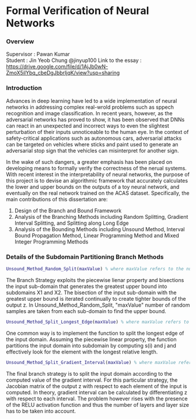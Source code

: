 # Formal Verification of Neural Networks

### Overview
Supervisor : Pawan Kumar   
Student : Jin Yeob Chung @jinyup100
Link to the essay : https://drive.google.com/file/d/1AjJb0wN-ZmoX5ilYbq_cbeDgJbbrIjqK/view?usp=sharing

### Introduction
Advances in deep learning have led to a wide implementation of neural networks in addressing complex real-wrold problems such as sppech recognition and image classification. In recent years, however, as the adversarial networks has proved to show, it has been observed that DNNs can react in an unexpected and incorrect ways to even the slightest perturbation of their inputs unnoticeable to the human eye. In the context of safety-critical applications such as autonomous cars, adversarial attacks can be targeted on vehicles where sticks and paint used to generate an adversarial stop sign that the vehicles can misinterpret for another sign.

In the wake of such dangers, a greater emphasis has been placed on developing means to formally verify the correctness of the nerual systems. With recent interest in the interpretability of neural networks, the purpose of this project is to devise an algorithmic framework that accurately calculates the lower and upper bounds on the outputs of a toy neural network, and eventually on the real network trained on the ACAS dataset. Specifically, the main contributions of this dissertation are:

1) Design of the Branch and Bound Framework
2) Analysis of the Branching Methods including Random Splitting, Gradient Interval Splitting, and Splitting along Long Edge
2) Analysis of the Bounding Methods including Unsound Method, Interval Bound Propagation Method, Linear Programming Method and Mixed Integer Programming Methods

### Details of the Subdomain Partitioning Branch Methods
```matlab
Unsound_Method_Random_Split(maxValue) % where maxValue refers to the number of random samples we take from our calculated interval range
```
The Branch Strategy exploits the piecewise lienar property and bisections the input sub-domain that generates the greatest upper bound into subdomains X1 and X2. The bisection of the input sub-domain with the greatest upper bound is iterated continually to create tighter bounds of the output z. In Unsound_Method_Random_Split, "maxValue" number of random samples are taken from each sub-domain to find the upper bound.

```matlab
Unsound_Method_Split_Longest_Edge(maxValue) % where maxValue refers to the number of random samples we take from our calculated interval range
```
One common way is to implement the function to split the longest edge of the input domain. Assuming the piecewise linear property, the function partitions the input domain into subdomain by computing s(i) and j and effectively look for the element with the longest relative length. 

```matlab
Unsound_Method_Split_Gradient_Interval(maxValue) % where maxValue refers to the number of random samples we take from our calculated interval range
```
The final branch strategy is to split the input domain according to the computed value of the gradient interval. For this particular strategy, the Jacobian matrix of the output z with respect to each element of the input is computed. In theory, gradient interval can be calculated by differentiating z with respect to each interval.  The problem however rises with the presence of the RELU activation function and thus the number of layers and layer size has to be taken into account.

